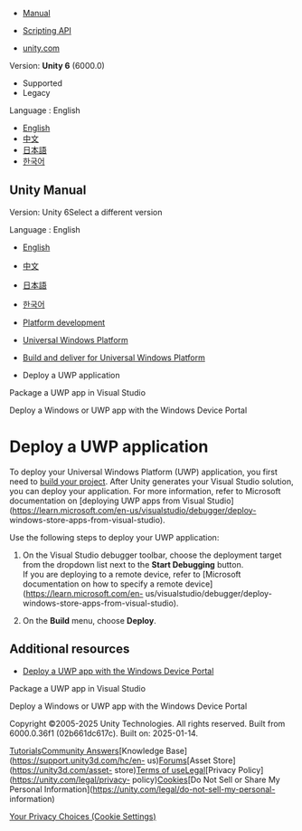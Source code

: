 [](https://docs.unity3d.com)

  * [Manual](../Manual/index.html)
  * [Scripting API](../ScriptReference/index.html)

  * [unity.com](https://unity.com/)

Version: **Unity 6** (6000.0)

  * Supported
  * Legacy

Language : English

  * [English](/Manual/windowsstore-deployment.html)
  * [中文](/cn/current/Manual/windowsstore-deployment.html)
  * [日本語](/ja/current/Manual/windowsstore-deployment.html)
  * [한국어](/kr/current/Manual/windowsstore-deployment.html)

[](https://docs.unity3d.com)

## Unity Manual

Version: Unity 6Select a different version

Language : English

  * [English](/Manual/windowsstore-deployment.html)
  * [中文](/cn/current/Manual/windowsstore-deployment.html)
  * [日本語](/ja/current/Manual/windowsstore-deployment.html)
  * [한국어](/kr/current/Manual/windowsstore-deployment.html)

  * [Platform development ](PlatformSpecific.html)
  * [Universal Windows Platform](WindowsStore.html)
  * [Build and deliver for Universal Windows Platform](uwp-building-and-delivering.html)
  * Deploy a UWP application

[](uwp-package-app-vs.html)

Package a UWP app in Visual Studio

[](windowsstore-deviceportal.html)

Deploy a Windows or UWP app with the Windows Device Portal

# Deploy a UWP application

To deploy your Universal Windows Platform (UWP) application, you first need to
[build your project](windowsstore-buildsettings.html). After Unity generates
your Visual Studio solution, you can deploy your application. For more
information, refer to Microsoft documentation on [deploying UWP apps from
Visual Studio](https://learn.microsoft.com/en-us/visualstudio/debugger/deploy-
windows-store-apps-from-visual-studio).

Use the following steps to deploy your UWP application:

  1. On the Visual Studio debugger toolbar, choose the deployment target from the dropdown list next to the **Start Debugging** button.  
If you are deploying to a remote device, refer to [Microsoft documentation on
how to specify a remote device](https://learn.microsoft.com/en-
us/visualstudio/debugger/deploy-windows-store-apps-from-visual-studio).

  2. On the **Build** menu, choose **Deploy**.

## Additional resources

  * [Deploy a UWP app with the Windows Device Portal](windowsstore-deviceportal.html)

[](uwp-package-app-vs.html)

Package a UWP app in Visual Studio

[](windowsstore-deviceportal.html)

Deploy a Windows or UWP app with the Windows Device Portal

Copyright ©2005-2025 Unity Technologies. All rights reserved. Built from
6000.0.36f1 (02b661dc617c). Built on: 2025-01-14.

[Tutorials](https://learn.unity.com/)[Community
Answers](https://answers.unity3d.com)[Knowledge
Base](https://support.unity3d.com/hc/en-
us)[Forums](https://forum.unity3d.com)[Asset Store](https://unity3d.com/asset-
store)[Terms of
use](https://docs.unity3d.com/Manual/TermsOfUse.html)[Legal](https://unity.com/legal)[Privacy
Policy](https://unity.com/legal/privacy-
policy)[Cookies](https://unity.com/legal/cookie-policy)[Do Not Sell or Share
My Personal Information](https://unity.com/legal/do-not-sell-my-personal-
information)

[Your Privacy Choices (Cookie Settings)](javascript:void\(0\);)

